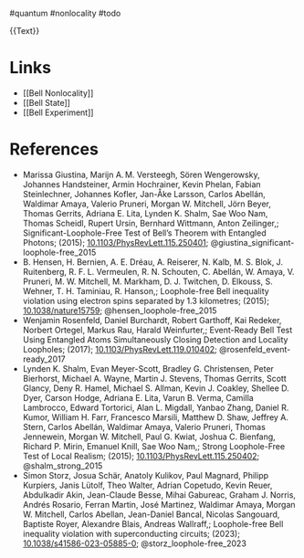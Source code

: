 #quantum #nonlocality #todo 

{{Text}}
# Links
- [[Bell Nonlocality]]
- [[Bell State]]
- [[Bell Experiment]]
# References
-  Marissa Giustina, Marijn A. M. Versteegh, Sören Wengerowsky, Johannes Handsteiner, Armin Hochrainer, Kevin Phelan, Fabian Steinlechner, Johannes Kofler, Jan-Åke Larsson, Carlos Abellán, Waldimar Amaya, Valerio Pruneri, Morgan W. Mitchell, Jörn Beyer, Thomas Gerrits, Adriana E. Lita, Lynden K. Shalm, Sae Woo Nam, Thomas Scheidl, Rupert Ursin, Bernhard Wittmann, Anton Zeilinger,; Significant-Loophole-Free Test of Bell’s Theorem with Entangled Photons; (2015); [10.1103/PhysRevLett.115.250401](https://www.doi.org/10.1103/PhysRevLett.115.250401);  @giustina_significant-loophole-free_2015 
- B. Hensen, H. Bernien, A. E. Dréau, A. Reiserer, N. Kalb, M. S. Blok, J. Ruitenberg, R. F. L. Vermeulen, R. N. Schouten, C. Abellán, W. Amaya, V. Pruneri, M. W. Mitchell, M. Markham, D. J. Twitchen, D. Elkouss, S. Wehner, T. H. Taminiau, R. Hanson,; Loophole-free Bell inequality violation using electron spins separated by 1.3 kilometres; (2015); [10.1038/nature15759](https://www.doi.org/10.1038/nature15759);  @hensen_loophole-free_2015 
- Wenjamin Rosenfeld, Daniel Burchardt, Robert Garthoff, Kai Redeker, Norbert Ortegel, Markus Rau, Harald Weinfurter,; Event-Ready Bell Test Using Entangled Atoms Simultaneously Closing Detection and Locality Loopholes; (2017); [10.1103/PhysRevLett.119.010402](https://www.doi.org/10.1103/PhysRevLett.119.010402);  @rosenfeld_event-ready_2017 
- Lynden K. Shalm, Evan Meyer-Scott, Bradley G. Christensen, Peter Bierhorst, Michael A. Wayne, Martin J. Stevens, Thomas Gerrits, Scott Glancy, Deny R. Hamel, Michael S. Allman, Kevin J. Coakley, Shellee D. Dyer, Carson Hodge, Adriana E. Lita, Varun B. Verma, Camilla Lambrocco, Edward Tortorici, Alan L. Migdall, Yanbao Zhang, Daniel R. Kumor, William H. Farr, Francesco Marsili, Matthew D. Shaw, Jeffrey A. Stern, Carlos Abellán, Waldimar Amaya, Valerio Pruneri, Thomas Jennewein, Morgan W. Mitchell, Paul G. Kwiat, Joshua C. Bienfang, Richard P. Mirin, Emanuel Knill, Sae Woo Nam,; Strong Loophole-Free Test of Local Realism; (2015); [10.1103/PhysRevLett.115.250402](https://www.doi.org/10.1103/PhysRevLett.115.250402);  @shalm_strong_2015 
- Simon Storz, Josua Schär, Anatoly Kulikov, Paul Magnard, Philipp Kurpiers, Janis Lütolf, Theo Walter, Adrian Copetudo, Kevin Reuer, Abdulkadir Akin, Jean-Claude Besse, Mihai Gabureac, Graham J. Norris, Andrés Rosario, Ferran Martin, José Martinez, Waldimar Amaya, Morgan W. Mitchell, Carlos Abellan, Jean-Daniel Bancal, Nicolas Sangouard, Baptiste Royer, Alexandre Blais, Andreas Wallraff,; Loophole-free Bell inequality violation with superconducting circuits; (2023); [10.1038/s41586-023-05885-0](https://www.doi.org/10.1038/s41586-023-05885-0);  @storz_loophole-free_2023 
